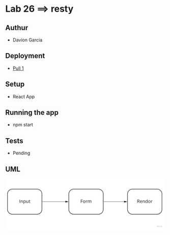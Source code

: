 # Lab 26 ==> resty

## Authur

- Davion Garcia

## Deployment

- [Pull 1](https://github.com/Vektur/caps-phase-2-socket-hub/pull/1)

## Setup

- React App

## Running the app

- npm start

## Tests

- Pending

## UML

![UML-Lab26](uml26.jpg)
